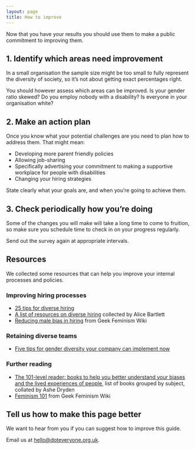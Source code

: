 ```yaml
---
layout: page
title: How to improve
---
```


Now that you have your results you should use them to make a public commitment to improving them.

## 1. Identify which areas need improvement

In a small organisation the sample size might be too small to fully represent the diversity of society, so it’s not about getting exact percentages right.

You should however assess which areas can be improved. Is your gender ratio skewed? Do you employ nobody with a disability? Is everyone in your organisation white?

## 2. Make an action plan

Once you know what your potential challenges are you need to plan how to address them. That might mean:

* Developing more parent friendly policies
* Allowing job-sharing
* Specifically advertising your commitment to making a supportive workplace for people with disabilities
* Changing your hiring strategies  

State clearly what your goals are, and when you’re going to achieve them.

## 3. Check periodically how you’re doing

Some of the changes you will make will take a long time to come to fruition, so make sure you schedule time to check in on your progress regularly.

Send out the survey again at appropriate intervals.

## Resources

We collected some resources that can help you improve your internal processes and policies.

### Improving hiring processes

* [25 tips for diverse hiring](https://modelviewculture.com/pieces/25-tips-for-diverse-hiring)
* [A list of resources on diverse hiring](https://gist.github.com/alicebartlett/fb4e9b675a3829f80e37) collected by Alice Bartlett
* [Reducing male bias in hiring](http://geekfeminism.wikia.com/wiki/Reducing_male_bias_in_hiring) from Geek Feminism Wiki

### Retaining diverse teams

* [Five tips for gender diversity your company can implement now](https://www.theguardian.com/women-in-leadership/2013/nov/28/five-tips-gender-diversity-at-work)

### Further reading

* [The 101-level reader: books to help you better understand your biases and the lived experiences of people](https://www.ashedryden.com/blog/the-101level-reader-books-to-help-you-better-understand-your-biases-and-the-lived-experiences), list of books grouped by subject, collated by Ashe Dryden
* [Feminism 101](http://geekfeminism.wikia.com/wiki/Feminism_101) from Geek Feminism Wiki

## Tell us how to make this page better

We want to hear from you if you can suggest how to improve this guide.

Email us at <a href="mailto:hello@doteveryone.org.uk?subject=Diversity tool">hello@doteveryone.org.uk</a>.
